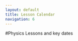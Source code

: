 ```yaml
---
layout: default
title: Lesson Calendar
navigation: 6
---
```


#Physics Lessons and key dates

  <div id="calendar-goes-here"></div>
  
<script type="text/javascript">
    document.addEventListener('DOMContentLoaded', function() {
      var URL = "1jp84tZWSheS3E8g_AQaBJ8gYvBk-RXOVIiT26vOarOA"
      Tabletop.init( { key: URL, callback: generateCalendar, simpleSheet: true } )
    })
  </script>

